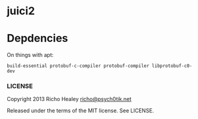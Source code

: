 juici2
======

# Depdencies

On things with apt:

    build-essential protobuf-c-compiler protobuf-compiler libprotobuf-c0-dev


### LICENSE

Copyright 2013 Richo Healey <richo@psych0tik.net>

Released under the terms of the MIT license. See LICENSE.

